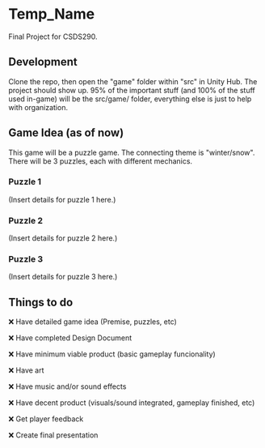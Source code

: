 # Temp_Name
Final Project for CSDS290.

## Development 
Clone the repo, then open the "game" folder within "src" in Unity Hub. The project should show up.
95% of the important stuff (and 100% of the stuff used in-game) will be the src/game/ folder, everything else is just to help with organization.

## Game Idea (as of now)
This game will be a puzzle game. The connecting theme is "winter/snow". There 
will be 3 puzzles, each with different mechanics. 

### Puzzle 1
(Insert details for puzzle 1 here.)

### Puzzle 2
(Insert details for puzzle 2 here.)

### Puzzle 3
(Insert details for puzzle 3 here.)

## Things to do
<p>❌ Have detailed game idea (Premise, puzzles, etc)</p>
<p>❌ Have completed Design Document </p>
<p>❌ Have minimum viable product (basic gameplay funcionality)</p>
<p>❌ Have art </p>
<p>❌ Have music and/or sound effects</p>
<p>❌ Have decent product (visuals/sound integrated, gameplay finished, etc)</p>
<p>❌ Get player feedback</p>
<p>❌ Create final presentation</p>

